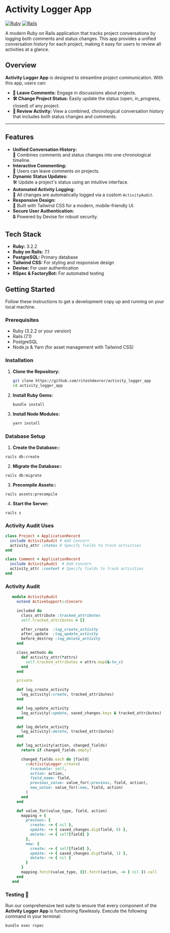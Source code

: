 # Activity Logger App
[![Ruby](https://img.shields.io/badge/Ruby-3.2.2-red.svg)](https://ruby-lang.org)
[![Rails](https://img.shields.io/badge/Rails-7.1-blue.svg)](https://rubyonrails.org)

A modern Ruby on Rails application that tracks project conversations by logging both comments and status changes. This app provides a unified conversation history for each project, making it easy for users to review all activities at a glance.

## Overview

**Activity Logger App** is designed to streamline project communication. With this app, users can:

- **💬 Leave Comments:** Engage in discussions about projects.
- **🛠️ Change Project Status:** Easily update the status (open, in_progress, closed) of any project.
- **🔄 Review Activity:** View a combined, chronological conversation history that includes both status changes and comments.

---

## Features

- **Unified Conversation History:**  
  🔄 Combines comments and status changes into one chronological timeline.
- **Interactive Commenting:**  
  💬 Users can leave comments on projects.
- **Dynamic Status Updates:**  
  🛠️ Update a project's status using an intuitive interface.
- **Automated Activity Logging:**  
  📝 All changes are automatically logged via a custom `ActivityAudit`.
- **Responsive Design:**  
  📱 Built with Tailwind CSS for a modern, mobile-friendly UI.
- **Secure User Authentication:**  
  🔒 Powered by Devise for robust security.

## Tech Stack

- **Ruby:** 3.2.2
- **Ruby on Rails:** 7.1
- **PostgreSQL:** Primary database
- **Tailwind CSS:** For styling and responsive design
- **Devise:** For user authentication
- **RSpec & FactoryBot:** For automated testing

## Getting Started

Follow these instructions to get a development copy up and running on your local machine.

### Prerequisites

- Ruby (3.2.2 or your version)
- Rails (7.1)
- PostgreSQL
- Node.js & Yarn (for asset management with Tailwind CSS)

### Installation

1. **Clone the Repository:**

   ```bash
   git clone https://github.com/riteshdevror/activity_logger_app
   cd activity_logger_app
2. **Install Ruby Gems:**
   ```bash
   bundle install
3. **Install Node Modules:**

   ```bash
   yarn install
### Database Setup
  1. **Create the Database::**

    rails db:create

  2. **Migrate the Database::**

    rails db:migrate

  3. **Precompile Assets::**

    rails assets:precompile

  4. **Start the Server:**

    rails s
### Activity Audit Uses 
  ```ruby
  class Project < ApplicationRecord
    include ActivityAudit # Add Concern
    activity_attr :status # Specify fields to track activities
  end

  class Comment < ApplicationRecord
    include ActivityAudit  # Add Concern
    activity_attr :content # Specify fields to track activities
  end
  ```
### Activity Audit 
   ```ruby
      module ActivityAudit
        extend ActiveSupport::Concern

        included do
          class_attribute :tracked_attributes
          self.tracked_attributes = []

          after_create  :log_create_activity
          after_update  :log_update_activity
          before_destroy :log_delete_activity
        end

        class_methods do
          def activity_attr(*attrs)
            self.tracked_attributes = attrs.map(&:to_s)
          end
        end

        private

        def log_create_activity
          log_activity(:create, tracked_attributes)
        end

        def log_update_activity
          log_activity(:update, saved_changes.keys & tracked_attributes)
        end

        def log_delete_activity
          log_activity(:delete, tracked_attributes)
        end

        def log_activity(action, changed_fields)
          return if changed_fields.empty?

          changed_fields.each do |field|
            ::ActivityLogger.create(
              trackable: self,
              action: action,
              field_name: field,
              previous_value: value_for(:previous, field, action),
              new_value: value_for(:new, field, action)
            )
          end
        end

        def value_for(value_type, field, action)
          mapping = {
            previous: {
              create: -> { nil },
              update: -> { saved_changes.dig(field, 0) },
              delete: -> { self[field] }
            },
            new: {
              create: -> { self[field] },
              update: -> { saved_changes.dig(field, 1) },
              delete: -> { nil }
            }
          }
          mapping.fetch(value_type, {}).fetch(action, -> { nil }).call
        end
      end
```
### Testing 🧪

Run our comprehensive test suite to ensure that every component of the **Activity Logger App** is functioning flawlessly. Execute the following command in your terminal:

```bash
bundle exec rspec
